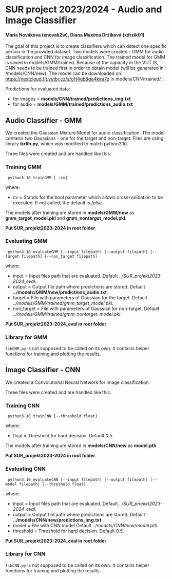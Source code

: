 # SUR project 2023/2024 - Audio and Image Classifier
#### Mária Novákova (xnovak2w), Diana Maxima Držíková (xdrzik01)

The goal of this project is to create classifiers which can detect one specific person in the provided dataset. 
Two models were created - GMM for audio classification and CNN for image classification. The trained model for GMM is saved in models/GMM/trained. Because of the capacity in the VUT IS, CNN needs to be trained first in order to obtain model (will be generated in /models/CNN/new). The model can be downloaded on: https://nextcloud.fit.vutbr.cz/s/oH4gb8ge4kira7z in models/CNN/trained/. 

Predictions for evaluated data: 
- for images = **models/CNN/trained/predictions_img.txt** 
- for audio = **models/GMM/trained/predictions_audio.txt** 

## Audio Classifier - GMM

We created the Gaussian Mixture Model for audio classification. The model contains two Gaussians - one for the target and non-target.
Files are using library **ikrlib.py**, which was modified to match python3.10. 

Three files were created and are handled like this:

### Training GMM

``` python3.10 trainGMM [--cv]```

where:
- cv = Stands for the bool parameter which allows cross-validation to be executed. If not called, the default is *false*.

The models after training are stored in **models/GMM/new** as **gmm_target_model.pkl** and **gmm_nontarget_model.pkl**.

**Put SUR_projekt2023-2024 in root folder**.

### Evaluating GMM

``` python3.10 evaluateGMM [--input filepath] [--output filepath] [--target filepath] [--non_target filepath]```

where:
- input = Input files path that are evaluated. Default *../SUR_projekt2023-2024_eval*.
- output = Output file path where predictions are stored. Default **../models/GMM/new/predictions_audio.txt**.
- target = File with parameters of Gaussian for the target. Default *../models/GMM/trained/gmm_target_model.pkl*.
- non_target = File with parameters of Gaussian for non-target. Default *../models/GMM/trained/gmm_nontarget_model.pkl*.

**Put SUR_projekt2023-2024_eval in root folder**.

### Library for GMM

``` libGMM.py ``` is not supposed to be called on its own. It contains helper functions for training and plotting the results.

## Image Classifier - CNN

We created a Convolutional Neural Network for image classification. 

Three files were created and are handled like this:

### Training CNN

``` python3.10 trainCNN [--threshold float]```

where:
- float = Threshold for hard decision. Default *0.5*.

The models after training are stored in **models/CNN/new** as **model.pth**.

**Put SUR_projekt2023-2024 in root folder**.

### Evaluating CNN

``` python3.10 evaluateCNN [--input filepath] [--output filepath] [--model filepath] [--threshold float]```

where:
- input = Input files path that are evaluated. Default *../SUR_projekt2023-2024_eval*.
- output = Output file path where predictions are stored. Default **../models/CNN/new/predictions_img.txt**.
- model = File with CNN model Default *../models/CNN/new/model.pth*.
- threshold = Threshold for hard decision. Default *0.5*.

**Put SUR_projekt2023-2024_eval in root folder**.



### Library for CNN

``` libCNN.py ``` is not supposed to be called on its own. It contains helper functions for training and plotting the results.
